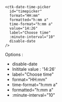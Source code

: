 
    <ctk-date-time-picker
      id="timepicker"
      format="HH:mm"
      formatted="h:mm a"
      time-format="h:mm a"
      value="14:26"
      label="Choose time"
      :minute-interval="10"
      disable-date
    />

Options :
- disable-date
- Inititale value : '14:26'
- label="Choose time"
- format="HH:mm"
- time-format="h:mm a"
- formatted="h:mm a"
- :minute-interval="10"
